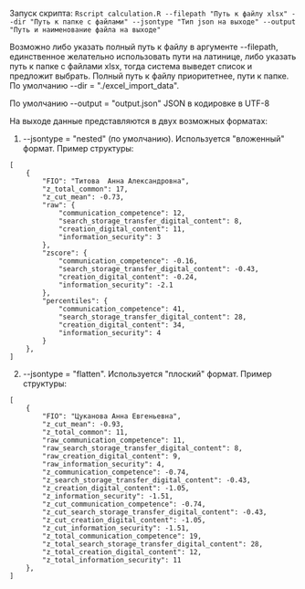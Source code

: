 Запуск скрипта:
```Rscript calculation.R --filepath "Путь к файлу xlsx" --dir "Путь к папке с файлами" --jsontype "Тип json на выходе" --output "Путь и наименование файла на выходе"```

Возможно либо указать полный путь к файлу в аргументе --filepath, единственное желательно использовать пути на латинице,
либо указать путь к папке с файлами xlsx, тогда система выведет список и предложит выбрать. Полный путь к файлу приоритетнее, пути к папке.
По умолчанию --dir = "./excel_import_data".

По умолчанию --output = "output.json"
JSON в кодировке в UTF-8

На выходе данные представляются в двух возможных форматах:
1. --jsontype = "nested" (по умолчанию). Используется "вложенный" формат. Пример структуры:
```
[
    {
        "FIO": "Титова  Анна Александровна",
        "z_total_common": 17,
        "z_cut_mean": -0.73,
        "raw": {
            "communication_competence": 12,
            "search_storage_transfer_digital_content": 8,
            "creation_digital_content": 11,
            "information_security": 3
        },
        "zscore": {
            "communication_competence": -0.16,
            "search_storage_transfer_digital_content": -0.43,
            "creation_digital_content": -0.24,
            "information_security": -2.1
        },
        "percentiles": {
            "communication_competence": 41,
            "search_storage_transfer_digital_content": 28,
            "creation_digital_content": 34,
            "information_security": 4
        }
    },
]
```

2. --jsontype = "flatten". Используется "плоский" формат. Пример структуры:
```
[
    {
        "FIO": "Цуканова Анна Евгеньевна",
        "z_cut_mean": -0.93,
        "z_total_common": 11,
        "raw_communication_competence": 11,
        "raw_search_storage_transfer_digital_content": 8,
        "raw_creation_digital_content": 9,
        "raw_information_security": 4,
        "z_communication_competence": -0.74,
        "z_search_storage_transfer_digital_content": -0.43,
        "z_creation_digital_content": -1.05,
        "z_information_security": -1.51,
        "z_cut_communication_competence": -0.74,
        "z_cut_search_storage_transfer_digital_content": -0.43,
        "z_cut_creation_digital_content": -1.05,
        "z_cut_information_security": -1.51,
        "z_total_communication_competence": 19,
        "z_total_search_storage_transfer_digital_content": 28,
        "z_total_creation_digital_content": 12,
        "z_total_information_security": 11
    },
]
```